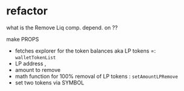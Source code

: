 # refactor

what is the Remove Liq comp. depend. on ??

make PROPS

- fetches explorer for the token balances aka LP tokens =: `walletTokenList`
- LP address ,
- amount to remove
- math function for 100% removal of LP tokens : `setAmountLPRemove`
- set two tokens via SYMBOL
